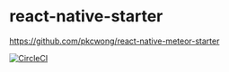 # react-native-starter

https://github.com/pkcwong/react-native-meteor-starter

[![CircleCI](https://circleci.com/gh/pkcwong/react-native-starter.svg?style=shield)](https://circleci.com/gh/pkcwong/react-native-starter)
